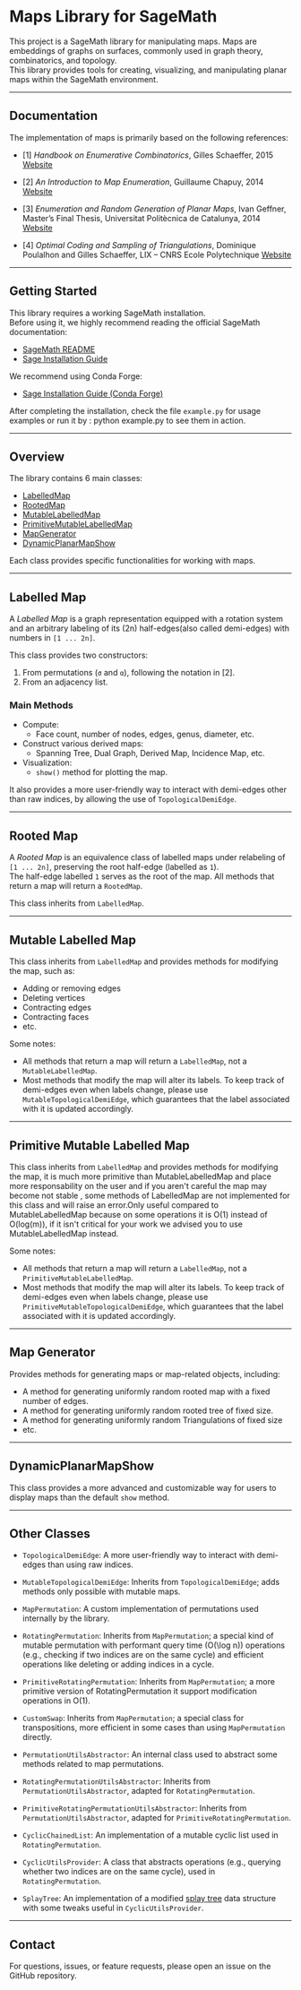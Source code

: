 # Maps Library for SageMath

This project is a SageMath library for manipulating maps. Maps are embeddings of graphs on surfaces, commonly used in graph theory, combinatorics, and topology.  
This library provides tools for creating, visualizing, and manipulating planar maps within the SageMath environment.

---

## Documentation

The implementation of maps is primarily based on the following references:

- [1] *Handbook on Enumerative Combinatorics*, Gilles Schaeffer, 2015 [Website](https://www.taylorfrancis.com/chapters/edit/10.1201/b18255-11/planar-maps-gillesschaeffer)

- [2] *An Introduction to Map Enumeration*, Guillaume Chapuy, 2014 [Website](https://www.irif.fr/~chapuy/AEC/coursHagenberg.pdf)

- [3] *Enumeration and Random Generation of Planar Maps*, Ivan Geffner, Master’s Final Thesis, Universitat Politècnica de Catalunya, 2014 [Website](https://upcommons.upc.edu/handle/2099.1/23114)

- [4] *Optimal Coding and Sampling of Triangulations*, Dominique Poulalhon and Gilles Schaeffer, LIX – CNRS Ecole Polytechnique [Website](https://www.lix.polytechnique.fr/Labo/Dominique.Poulalhon/Articles/PoSc_cod_ICALP.pdf)

---

## Getting Started

This library requires a working SageMath installation.  
Before using it, we highly recommend reading the official SageMath documentation:

- [SageMath README](https://doc.sagemath.org/html/en/README.html)
- [Sage Installation Guide](https://doc.sagemath.org/html/en/installation/index.html)

We recommend using Conda Forge:

- [Sage Installation Guide (Conda Forge)](https://doc.sagemath.org/html/en/installation/conda.html)

After completing the installation, check the file `example.py` for usage examples or run it by : python example.py to see them in action.

---

## Overview

The library contains 6 main classes:

- [LabelledMap](#labelled-map)
- [RootedMap](#rooted-map)
- [MutableLabelledMap](#mutable-labelled-map)
- [PrimitiveMutableLabelledMap](#primitive-mutable-labelled-map)
- [MapGenerator](#map-generator)
- [DynamicPlanarMapShow](#dynamicshow)

Each class provides specific functionalities for working with maps.

---

## Labelled Map

A *Labelled Map* is a graph representation equipped with a rotation system and an arbitrary labeling of its \(2n\) half-edges(also called demi-edges) with numbers in `[1 ... 2n]`.

This class provides two constructors:

1. From permutations (`σ` and `α`), following the notation in [2].
2. From an adjacency list.

### Main Methods

- Compute:
  - Face count, number of nodes, edges, genus, diameter, etc.
- Construct various derived maps:
  - Spanning Tree, Dual Graph, Derived Map, Incidence Map, etc.
- Visualization:
  - `show()` method for plotting the map.

It also provides a more user-friendly way to interact with demi-edges other than raw indices, by allowing the use of `TopologicalDemiEdge`.

---

## Rooted Map

A *Rooted Map* is an equivalence class of labelled maps under relabeling of `[1 ... 2n]`, preserving the root half-edge (labelled as `1`).  
The half-edge labelled `1` serves as the root of the map. All methods that return a map will return a `RootedMap`.

This class inherits from `LabelledMap`.

---

## Mutable Labelled Map

This class inherits from `LabelledMap` and provides methods for modifying the map, such as:

- Adding or removing edges
- Deleting vertices
- Contracting edges
- Contracting faces
- etc.

Some notes:

- All methods that return a map will return a `LabelledMap`, not a `MutableLabelledMap`.
- Most methods that modify the map will alter its labels. To keep track of demi-edges even when labels change, please use `MutableTopologicalDemiEdge`, which guarantees that the label associated with it is updated accordingly.

---


## Primitive Mutable Labelled Map

This class inherits from `LabelledMap` and provides methods for modifying the map, it is much more primitive than MutableLabelledMap and place more responsability on the user and if you aren't careful the map may become not stable , some methods of LabelledMap are not implemented for this class and will raise an error.Only useful compared to MutableLabelledMap because on some operations it is O(1) instead of O(log(m)), if it isn't critical for your work we advised you to use MutableLabelledMap instead.

Some notes:

- All methods that return a map will return a `LabelledMap`, not a `PrimitiveMutableLabelledMap`.
- Most methods that modify the map will alter its labels. To keep track of demi-edges even when labels change, please use `PrimitiveMutableTopologicalDemiEdge`, which guarantees that the label associated with it is updated accordingly.



---

## Map Generator

Provides methods for generating maps or map-related objects, including:

- A method for generating  uniformly random rooted map with a fixed number of edges.
- A method for generating  uniformly random rooted tree of fixed size.
- A method for generating  uniformly random Triangulations of fixed size  
- etc.

---

## DynamicPlanarMapShow

This class provides a more advanced and customizable way for users to display maps than the default `show` method.

---

## Other Classes

- `TopologicalDemiEdge`: A more user-friendly way to interact with demi-edges than using raw indices.
- `MutableTopologicalDemiEdge`: Inherits from `TopologicalDemiEdge`; adds methods only possible with mutable maps.
- `MapPermutation`: A custom implementation of permutations used internally by the library.
- `RotatingPermutation`: Inherits from `MapPermutation`; a special kind of mutable permutation with performant query time \(O(\log n)\) operations (e.g., checking if two indices are on the same cycle) and efficient operations like deleting or adding indices in a cycle.

- `PrimitiveRotatingPermutation`: Inherits from `MapPermutation`; a more primitive version of RotatingPermutation it support modification operations in O(1).

- `CustomSwap`: Inherits from `MapPermutation`; a special class for transpositions, more efficient in some cases than using `MapPermutation` directly.
- `PermutationUtilsAbstractor`: An internal class used to abstract some methods related to map permutations.
- `RotatingPermutationUtilsAbstractor`: Inherits from `PermutationUtilsAbstractor`, adapted for `RotatingPermutation`.
- `PrimitiveRotatingPermutationUtilsAbstractor`: Inherits from `PermutationUtilsAbstractor`, adapted for `PrimitiveRotatingPermutation`.

- `CyclicChainedList`: An implementation of a mutable cyclic list used in `RotatingPermutation`.
- `CyclicUtilsProvider`: A class that abstracts operations (e.g., querying whether two indices are on the same cycle), used in `RotatingPermutation`.
- `SplayTree`: An implementation of a modified [splay tree](https://en.wikipedia.org/wiki/Splay_tree) data structure with some tweaks useful in `CyclicUtilsProvider`.

---

## Contact

For questions, issues, or feature requests, please open an issue on the GitHub repository.

